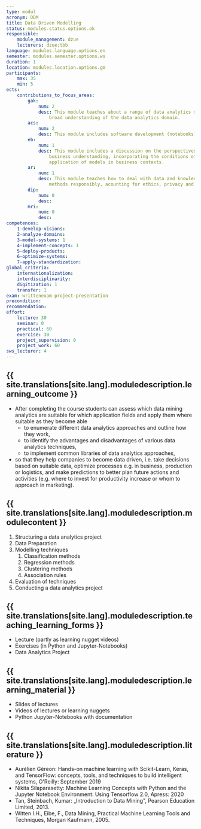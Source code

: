 ```yaml
---
type: modul
acronym: DDM
title: Data Driven Modelling
status: modules.status.options.ok
responsible: 
    module_management: dzue
    lecturers: dzue;tbb
language: modules.language.options.en
semester: modules.semester.options.ws
duration: 1
location: modules.location.options.gm
participants: 
    max: 35
    min: 5
ects: 
    contributions_to_focus_areas:
        gak: 
            num: 2
            desc: This module teaches about a range of data analytics methods, that allows a 
                broad understanding of the data analytics domain.
        acs: 
            num: 2
            desc: This module includes software development (notebooks)
        eb: 
            num: 1
            desc: This module includes a discussion on the perspectives of data-driven 
                business understanding, incorporating the conditions of the introduction and 
                application of models in business contexts.
        ar: 
            num: 1
            desc: This module teaches how to deal with data and knowledge generating 
                methods responsibly, acounting for ethics, privacy and security.
        dip: 
            num: 0
            desc:
        mri: 
            num: 0
            desc:
competences:
    1-develop-visions: 
    2-analyze-domains:
    3-model-systems: 1
    4-implement-concepts: 1
    5-deploy-products:
    6-optimize-systems:
    7-apply-standardization:
global_criteria:
    internationalization:
    interdisciplinarity:
    digitization: 1
    transfer: 1
exam: writtenexam-project-presentation
precondition: 
recommendation: 
effort:
    lecture: 30
    seminar: 0
    practical: 60
    exercise: 30
    project_supervision: 0
    project_work: 60
sws_lecturer: 4  
---
```




## {{ site.translations[site.lang].moduledescription.learning_outcome }}
<!-- Learning Outcome -->

* After completing the course students can assess which data mining analytics are suitable for which application fields and apply them where suitable as they become able
    * to enumerate different data analytics approaches and outline how they work,
    * to identify the advantages and disadvantages of various data analytics techniques,
    * to implement common libraries of data analytics approaches,
* so that they help companies to become data driven, i.e. take decisions based on suitable data, optimize processes e.g. in business, production or logistics, and make predictions to better plan future actions and activities (e.g. where to invest for productivity increase or whom to approach in marketing).

## {{ site.translations[site.lang].moduledescription.modulecontent }}
<!-- Modulinhalt -->

1. Structuring a data analytics project
2. Data Preparation
3. Modelling techniques
    1. Classification methods
    2. Regression methods
    3. Clustering methods 
    4. Association rules
4. Evaluation of techniques
5. Conducting a data analytics project


## {{ site.translations[site.lang].moduledescription.teaching_learning_forms }}
<!-- Lehr- und Lernformen -->

* Lecture (partly as learning nugget videos)
* Exercises (in Python and Jupyter-Notebooks)
* Data Analytics Project



## {{ site.translations[site.lang].moduledescription.learning_material }}
<!-- Zur Verfügung gestelltes Lehrmaterial -->

* Slides of lectures
* Videos of lectures or learning nuggets
* Python Jupyter-Notebooks with documentation


## {{ site.translations[site.lang].moduledescription.literature }}
<!-- Weiterführende Literatur -->

* Aurélien Géreon: Hands-on machine learning with Scikit-Learn, Keras, and TensorFlow: concepts, tools, and techniques to build intelligent systems, O'Reilly: September 2019
* Nikita Silaparasetty: Machine Learning Concepts with Python and the Jupyter Notebook Environment: Using Tensorflow 2.0, Apress: 2020
* Tan, Steinbach, Kumar: „Introduction to Data Mining", Pearson Education Limited, 2013. 
* Witten I.H., Eibe, F., Data Mining, Practical Machine Learning Tools and Techniques, Morgan Kaufmann, 2005.
